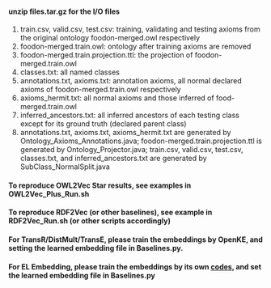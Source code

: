 #### unzip files.tar.gz for the I/O files

1. train.csv, valid.csv, test.csv: training, validating and testing axioms from the original ontology foodon-merged.owl respectively
2. foodon-merged.train.owl: ontology after training axioms are removed
3. foodon-merged.train.projection.ttl: the projection of foodon-merged.train.owl
4. classes.txt: all named classes
5. annotations.txt, axioms.txt: annotation axioms, all normal declared axioms of foodon-merged.train.owl respectively
6. axioms_hermit.txt: all normal axioms and those inferred of food-merged.train.owl
7. inferred_ancestors.txt: all inferred ancestors of each testing class except for its ground truth (declared parent class)
8. annotations.txt, axioms.txt, axioms_hermit.txt are generated by Ontology_Axioms_Annotations.java; foodon-merged.train.projection.ttl is generated by Ontology_Projector.java; train.csv, valid.csv, test.csv, classes.txt, and inferred_ancestors.txt are generated by SubClass_NormalSplit.java

#### To reproduce OWL2Vec Star results, see examples in OWL2Vec_Plus_Run.sh

#### To reproduce RDF2Vec (or other baselines), see example in RDF2Vec_Run.sh (or other scripts accordingly)

#### For TransR/DistMult/TransE, please train the embeddings by OpenKE, and setting the learned embedding file in Baselines.py. 

#### For EL Embedding, please train the embeddings by its own [codes](https://github.com/bio-ontology-research-group/el-embeddings), and set the learned embedding file in Baselines.py

